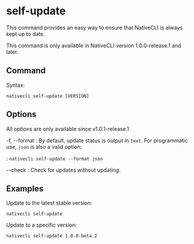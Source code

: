 # self-update

This command provides an easy way to ensure that NativeCLI is always kept up to date.

<tip>
This command is only available in NativeCLI version 1.0.0-release.1 and later.
</tip>

## Command

Syntax:

```shell
nativecli self-update [VERSION]
```

## Options

<tip>All options are only available since v1.0.1-release.1</tip>

-f, --format
: By default, update status is output in `text`. For programmatic use, `json` is also a valid option:

: ```nativecli self-update --format json```

--check
: Check for updates without updating.

## Examples

Update to the latest stable version:

```shell
nativecli self-update
```

Update to a specific version:

```shell
nativecli self-update 1.0.0-beta.2
```

<seealso>
    <!--Provide links to related how-to guides, overviews, and tutorials.-->
</seealso>